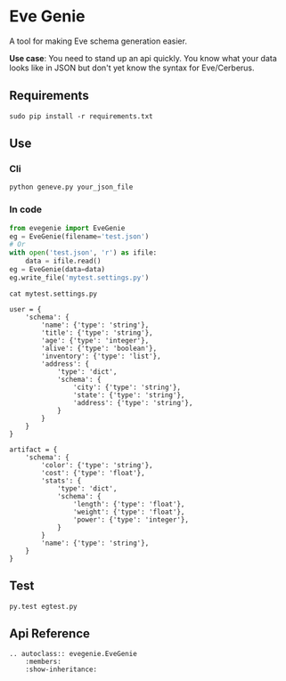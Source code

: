 # Eve Genie

A tool for making Eve schema generation easier.

**Use case**: You need to stand up an api quickly. You know what your data looks like in JSON but don't yet know the syntax for Eve/Cerberus.

## Requirements

    sudo pip install -r requirements.txt

## Use

### Cli

    python geneve.py your_json_file

### In code

```python
from evegenie import EveGenie
eg = EveGenie(filename='test.json')
# Or
with open('test.json', 'r') as ifile:
    data = ifile.read()
eg = EveGenie(data=data)
eg.write_file('mytest.settings.py')

```

    cat mytest.settings.py

    user = {
        'schema': {
            'name': {'type': 'string'},
            'title': {'type': 'string'},
            'age': {'type': 'integer'},
            'alive': {'type': 'boolean'},
            'inventory': {'type': 'list'},
            'address': {
                'type': 'dict',
                'schema': {
                    'city': {'type': 'string'},
                    'state': {'type': 'string'},
                    'address': {'type': 'string'},
                }
            }
        }
    }

    artifact = {
        'schema': {
            'color': {'type': 'string'},
            'cost': {'type': 'float'},
            'stats': {
                'type': 'dict',
                'schema': {
                    'length': {'type': 'float'},
                    'weight': {'type': 'float'},
                    'power': {'type': 'integer'},
                }
            }
            'name': {'type': 'string'},
        }
    }

## Test

    py.test egtest.py

## Api Reference

```eval_rst
.. autoclass:: evegenie.EveGenie
    :members:
    :show-inheritance:

```